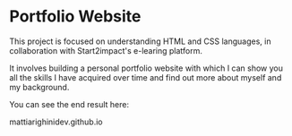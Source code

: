 # Portfolio Website
This project is focused on understanding HTML and CSS languages, in collaboration with Start2impact's e-learing platform.

It involves building a personal portfolio website with which I can show you all the skills I have acquired over time and find out more about myself and my background.

You can see the end result here:

mattiarighinidev.github.io
